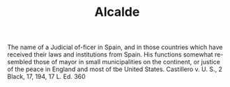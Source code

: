 ---
title: Alcalde
letter: A
permalink: "/definitions/bld-alcalde.html"
body: The name of a Judicial of-ficer in Spain, and in those countries which have
  received their laws and institutions from Spain. His functions somewhat re-sembled
  those of mayor in small municipalities on the continent, or justice of the peace
  in England and most of tbe United States. Castillero v. U. S., 2 Black, 17, 194,
  17 L. Ed. 360
published_at: '2018-07-07'
source: Black's Law Dictionary 2nd Ed (1910)
layout: post
---